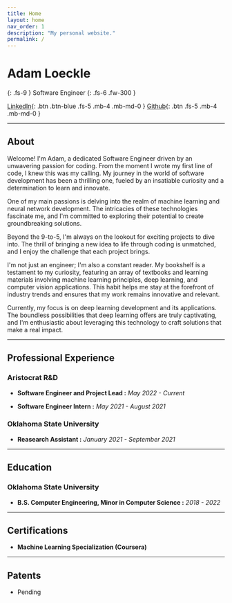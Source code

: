 ```yaml
---
title: Home
layout: home
nav_order: 1
description: "My personal website."
permalink: /
---
```


# Adam Loeckle
{: .fs-9 }
Software Engineer
{: .fs-6 .fw-300 }

[LinkedIn][adam linkedin]{: .btn .btn-blue .fs-5 .mb-4 .mb-md-0 }
[Github][adamloec github]{: .btn .fs-5 .mb-4 .mb-md-0 }

---

## About

Welcome! I'm Adam, a dedicated Software Engineer driven by an unwavering passion for coding. From the moment I wrote my first line of code, I knew this was my calling. My journey in the world of software development has been a thrilling one, fueled by an insatiable curiosity and a determination to learn and innovate.

One of my main passions is delving into the realm of machine learning and neural network development. The intricacies of these technologies fascinate me, and I'm committed to exploring their potential to create groundbreaking solutions.

Beyond the 9-to-5, I'm always on the lookout for exciting projects to dive into. The thrill of bringing a new idea to life through coding is unmatched, and I enjoy the challenge that each project brings.

I'm not just an engineer; I'm also a constant reader. My bookshelf is a testament to my curiosity, featuring an array of textbooks and learning materials involving machine learning principles, deep learning, and computer vision applications. This habit helps me stay at the forefront of industry trends and ensures that my work remains innovative and relevant.

Currently, my focus is on deep learning development and its applications. The boundless possibilities that deep learning offers are truly captivating, and I'm enthusiastic about leveraging this technology to craft solutions that make a real impact.

---

## Professional Experience

### Aristocrat R&D

- **Software Engineer and Project Lead :** *May 2022 - Current*

- **Software Engineer Intern :** *May 2021 - August 2021*

### Oklahoma State University

- **Reasearch Assistant :** *January 2021 - September 2021*

---

## Education

### Oklahoma State University

- **B.S. Computer Engineering, Minor in Computer Science :** *2018 - 2022*

---

## Certifications

- **Machine Learning Specialization (Coursera)**

---

## Patents

- Pending


[adamloec github]: https://github.com/adamloec
[adam linkedin]: https://linkedin.com/in/adam-loeckle